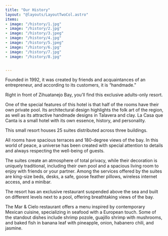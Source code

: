 ```yaml
---
title: "Our History"
layout: "@layouts/LayoutTwoCol.astro"
items:
- image: "/history/1.jpg"
- image: "/history/2.jpg"
- image: "/history/3.jpeg"
- image: "/history/4.jpg"
- image: "/history/5.jpeg"
- image: "/history/6.jpg"
- image: "/history/7.jpg"
- image: "/history/8.jpg"


---
```


Founded in 1992, it was created by friends and acquaintances of an entrepreneur, and according to its customers, it is “handmade.”

Right in front of Zihuatanejo Bay, you’ll find this exclusive adults-only resort.

One of the special features of this hotel is that half of the rooms have their own private pool. Its architectural design highlights the folk art of the region, as well as its attractive handmade designs in Talavera and clay. La Casa que Canta is a small hotel with its own essence, history, and personality.

This small resort houses 25 suites distributed across three buildings.

All rooms have spacious terraces and 180-degree views of the bay. In this world of peace, a universe has been created with special attention to details and always respecting the well-being of guests.

The suites create an atmosphere of total privacy, while their decoration is uniquely traditional, including their own pool and a spacious living room to enjoy with friends or your partner. Among the services offered by the suites are king-size beds, desks, a safe, goose feather pillows, wireless internet access, and a minibar.

The resort has an exclusive restaurant suspended above the sea and built on different levels next to a pool, offering breathtaking views of the bay.

The Mar & Cielo restaurant offers a menu inspired by contemporary Mexican cuisine, specializing in seafood with a European touch. Some of the standout dishes include shrimp pozole, guajillo shrimp with mushrooms, and baked fish in banana leaf with pineapple, onion, habanero chili, and jasmine.





